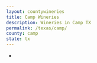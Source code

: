 ```yaml
---
layout: countywineries
title: Camp Wineries
description: Wineries in Camp TX
permalink: /texas/camp/
county: camp
state: tx
---
```

-
